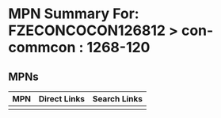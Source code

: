 



# MPN Summary For: FZECONCOCON126812 > con-commcon : 1268-120

## MPNs
  

|MPN|Direct Links|Search Links|
| :--- | :--- | :--- |
||||
